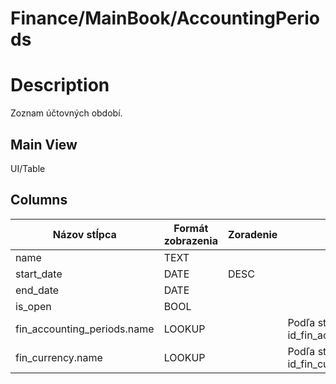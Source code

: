 # Finance/MainBook/AccountingPeriods

# Description

Zoznam účtovných období.

## Main View

UI/Table

## Columns

| Názov stĺpca | Formát zobrazenia | Zoradenie | Filter |
| - | - | - | - |
| name | TEXT |  |  |
| start_date | DATE | DESC |  |
| end_date | DATE |  |  |
| is_open | BOOL |  |  |
| fin_accounting_periods.name | LOOKUP |  | Podľa stĺpca id_fin_accounting_period |
| fin_currency.name | LOOKUP |  | Podľa stĺpca id_fin_currency |

